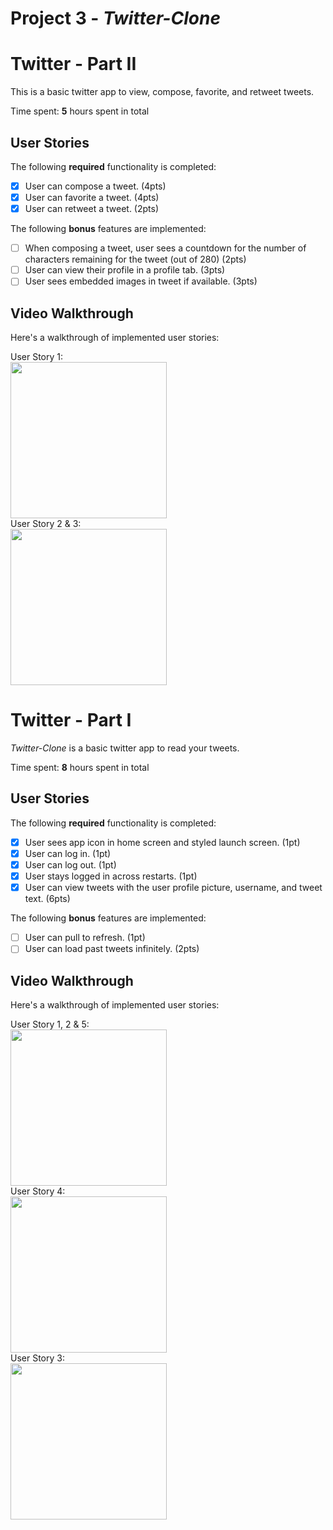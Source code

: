 # Project 3 - *Twitter-Clone*

# Twitter - Part II

This is a basic twitter app to view, compose, favorite, and retweet tweets.

Time spent: **5** hours spent in total

## User Stories

The following **required** functionality is completed:

- [x] User can compose a tweet. (4pts)
- [x] User can favorite a tweet. (4pts)
- [x] User can retweet a tweet. (2pts)

The following **bonus** features are implemented:

- [ ] When composing a tweet, user sees a countdown for the number of characters remaining for the tweet (out of 280) (2pts)
- [ ] User can view their profile in a profile tab. (3pts)
- [ ] User sees embedded images in tweet if available. (3pts)

## Video Walkthrough

Here's a walkthrough of implemented user stories:

User Story 1: <br>
<img src= "http://g.recordit.co/SnQtAcUK4c.gif" width = 250><br>
User Story 2 & 3: <br>
<img src= "http://g.recordit.co/Ky4e8xRqEg.gif" width = 250><br>


# Twitter - Part I

*Twitter-Clone* is a basic twitter app to read your tweets.

Time spent: **8** hours spent in total

## User Stories

The following **required** functionality is completed:

- [X] User sees app icon in home screen and styled launch screen. (1pt)
- [X] User can log in. (1pt)
- [X] User can log out. (1pt)
- [X] User stays logged in across restarts. (1pt)
- [X] User can view tweets with the user profile picture, username, and tweet text. (6pts)

The following **bonus** features are implemented:

- [ ] User can pull to refresh. (1pt)
- [ ] User can load past tweets infinitely. (2pts)

## Video Walkthrough

Here's a walkthrough of implemented user stories:

User Story 1, 2 & 5: <br>
<img src= "http://g.recordit.co/6je8R7SyiG.gif" width = 250><br>
User Story 4: <br>
<img src = "http://g.recordit.co/dvGtH7wLnx.gif" width = 250><br>
User Story 3: <br>
<img src = "http://g.recordit.co/4cwhSSrTcJ.gif" width = 250><br>

